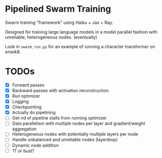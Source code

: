 # Pipelined Swarm Training

Swarm training "framework" using Haiku + Jax + Ray.

Designed for training large language models in a model parallel fashion with unreliable, heterogeneous nodes. (eventually)

Look in `swarm_run.py` for an example of running a character transformer on enwik8.

# TODOs

- [x] Forward passes
- [x] Backward passes with activation reconstruction
- [x] Run optimizer
- [x] Logging
- [x] Checkpointing
- [x] Actually do pipelining
- [ ] Get rid of pipeline stalls from running optimizer
- [ ] Data parallelism with multiple nodes per layer and gradient/weight aggregation
- [ ] Heterogeneous nodes with potentially multiple layers per node
- [ ] Handle unbalanced and unreliable nodes (layerdrop)
- [ ] Dynamic node addition
- [ ] 1T or bust?